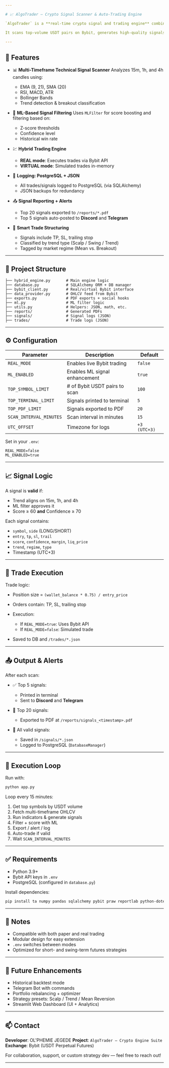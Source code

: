 ```yaml
---

# 📈 AlgoTrader – Crypto Signal Scanner & Auto-Trading Engine

`AlgoTrader` is a **real-time crypto signal and trading engine** combining **multi-timeframe technical analysis**, **machine learning-based signal filtering**, and **Bybit USDT futures trading** into one automated loop.

It scans top-volume USDT pairs on Bybit, generates high-quality signals using technical indicators (EMA, RSI, MACD, ATR, Bollinger Bands), ranks them by score and confidence, filters them using ML, then executes real or simulated trades. It logs every action to PostgreSQL and JSON, and exports reports as PDF + social alerts via Discord and Telegram.

---
```


## 🚀 Features

* 📊 **Multi-Timeframe Technical Signal Scanner**
  Analyzes 15m, 1h, and 4h candles using:

  * EMA (9, 21), SMA (20)
  * RSI, MACD, ATR
  * Bollinger Bands
  * Trend detection & breakout classification

* 🧠 **ML-Based Signal Filtering**
  Uses `MLFilter` for score boosting and filtering based on:

  * Z-score thresholds
  * Confidence level
  * Historical win rate

* 💹 **Hybrid Trading Engine**

  * **REAL mode**: Executes trades via Bybit API
  * **VIRTUAL mode**: Simulated trades in-memory

* 🧾 **Logging: PostgreSQL + JSON**

  * All trades/signals logged to PostgreSQL (via SQLAlchemy)
  * JSON backups for redundancy

* 📤 **Signal Reporting + Alerts**

  * Top 20 signals exported to `/reports/*.pdf`
  * Top 5 signals auto-posted to **Discord** and **Telegram**

* 🧩 **Smart Trade Structuring**

  * Signals include TP, SL, trailing stop
  * Classified by trend type (Scalp / Swing / Trend)
  * Tagged by market regime (Mean vs. Breakout)

---

## 🧱 Project Structure

```
├── hybrid_engine.py       # Main engine logic
├── database.py            # SQLAlchemy ORM + DB manager
├── bybit_client.py        # Real/virtual Bybit interface
├── data_provider.py       # OHLCV feed from Bybit
├── exports.py             # PDF exports + social hooks
├── ml.py                  # ML filter logic
├── utils.py               # Helpers: JSON, math, etc.
├── reports/               # Generated PDFs
├── signals/               # Signal logs (JSON)
├── trades/                # Trade logs (JSON)
```

---

## ⚙️ Configuration

| Parameter               | Description                   | Default      |
| ----------------------- | ----------------------------- | ------------ |
| `REAL_MODE`             | Enables live Bybit trading    | `false`      |
| `ML_ENABLED`            | Enables ML signal enhancement | `true`       |
| `TOP_SYMBOL_LIMIT`      | # of Bybit USDT pairs to scan | `100`        |
| `TOP_TERMINAL_LIMIT`    | Signals printed to terminal   | `5`          |
| `TOP_PDF_LIMIT`         | Signals exported to PDF       | `20`         |
| `SCAN_INTERVAL_MINUTES` | Scan interval in minutes      | `15`         |
| `UTC_OFFSET`            | Timezone for logs             | `+3 (UTC+3)` |

Set in your `.env`:

```env
REAL_MODE=false
ML_ENABLED=true
```

---

## 📈 Signal Logic

A signal is **valid** if:

* Trend aligns on 15m, 1h, and 4h
* ML filter approves it
* Score ≥ 60 **and** Confidence ≥ 70

Each signal contains:

* `symbol`, `side` (LONG/SHORT)
* `entry`, `tp`, `sl`, `trail`
* `score`, `confidence`, `margin`, `liq_price`
* `trend`, `regime`, `type`
* Timestamp (UTC+3)

---

## 🛒 Trade Execution

Trade logic:

* Position size = `(wallet_balance * 0.75) / entry_price`
* Orders contain: TP, SL, trailing stop
* Execution:

  * If `REAL_MODE=true`: Uses Bybit API
  * If `REAL_MODE=false`: Simulated trade
* Saved to DB and `/trades/*.json`

---

## 📤 Output & Alerts

After each scan:

* ✅ Top 5 signals:

  * Printed in terminal
  * Sent to **Discord** and **Telegram**

* 📝 Top 20 signals:

  * Exported to PDF at `/reports/signals_<timestamp>.pdf`

* 🧠 All valid signals:

  * Saved in `/signals/*.json`
  * Logged to PostgreSQL (`DatabaseManager`)

---

## 🔁 Execution Loop

Run with:

```bash
python app.py
```

Loop every 15 minutes:

1. Get top symbols by USDT volume
2. Fetch multi-timeframe OHLCV
3. Run indicators & generate signals
4. Filter + score with ML
5. Export / alert / log
6. Auto-trade if valid
7. Wait `SCAN_INTERVAL_MINUTES`

---

## ✅ Requirements

* Python 3.9+
* Bybit API keys in `.env`
* PostgreSQL (configured in `database.py`)

Install dependencies:

```bash
pip install ta numpy pandas sqlalchemy pybit praw reportlab python-dotenv
```

---

## 📌 Notes

* Compatible with both paper and real trading
* Modular design for easy extension
* `.env` switches between modes
* Optimized for short- and swing-term futures strategies

---

## 🧠 Future Enhancements

* Historical backtest mode
* Telegram Bot with commands
* Portfolio rebalancing + optimizer
* Strategy presets: Scalp / Trend / Mean Reversion
* Streamlit Web Dashboard (UI + Analytics)

---

## 📫 Contact

**Developer**: OL'PHEMIE JEGEDE
**Project**: `AlgoTrader – Crypto Engine Suite`
**Exchange**: Bybit (USDT Perpetual Futures)

For collaboration, support, or custom strategy dev — feel free to reach out!

---
